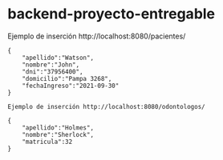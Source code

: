 # backend-proyecto-entregable

Ejemplo de inserción http://localhost:8080/pacientes/

```
{
    "apellido":"Watson",
    "nombre":"John",
    "dni":"37956400",
    "domicilio":"Pampa 3268",
    "fechaIngreso":"2021-09-30"
}
```
```
Ejemplo de inserción http://localhost:8080/odontologos/

{
    "apellido":"Holmes",
    "nombre":"Sherlock",
    "matricula":32
}
```
